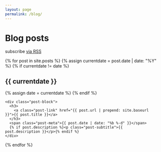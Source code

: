 ```yaml
---
layout: page
permalink: /blog/
---
```


# Blog posts

<p class="rss-subscribe">subscribe <a href="{{ "/feed.xml" | prepend: site.baseurl }}">via RSS</a></p>

<div class="post-list">
  {% for post in site.posts %}
    {% assign currentdate = post.date | date: "%Y" %}
    {% if currentdate != date %}
      <h2 id="y{{ currentdate }}" class="year">{{ currentdate }}</h2>
      {% assign date = currentdate %}
    {% endif %}

    <div class="post-block">
      <h3>
        <a class="post-link" href="{{ post.url | prepend: site.baseurl }}">{{ post.title }}</a>
      </h3>
      <span class="post-meta">{{ post.date | date: "%b %-d" }}</span>
      {% if post.description %}<p class="post-subtitle">{{ post.description }}</p>{% endif %}
    </div>
  {% endfor %}
</div>
